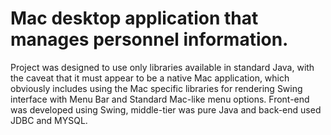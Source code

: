 # Mac desktop application that manages personnel information.
Project was designed to use only libraries available in standard Java, with the caveat that it must appear to be a native Mac application, which obviously includes using the Mac specific libraries for rendering Swing interface with Menu Bar and Standard Mac-like menu options. Front-end was developed using Swing, middle-tier was pure Java and back-end used JDBC and MYSQL.
